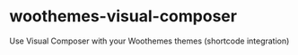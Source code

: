 woothemes-visual-composer
=========================

Use Visual Composer with your Woothemes themes (shortcode integration)
